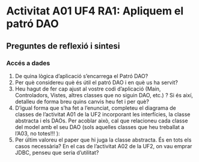 # Activitat A01 UF4 RA1: Apliquem el patró DAO
## Preguntes de reflexió i sintesi
### Accés a dades
1. De quina lògica d’aplicació s’encarrega el Patró DAO?
2. Per què considereu què és útil el patró DAO i en què us ha servit?
3. Heu hagut de fer cap ajust al vostre codi d’aplicació (Main, Controladors, Vistes, altres classes que no siguin DAO, etc.) ? Si és així, detalleu de forma breu quins canvis heu fet i per què?
4. D’igual forma que s’ha fet a l’enunciat, completeu el diagrama de classes de l’activitat A01 de la UF2 incorporant les interfícies, la classe abstracta i els DAOs.
   Per acoblar això, cal que relacioneu cada classe del model amb el seu DAO (sols aquelles classes que heu treballat a l’A03, no totes!!! ):
5. Per últim valoreu el paper que hi juga la classe abstracta. És en tots els casos necessària? En el cas de l’activitat A02 de la UF2, on vau emprar JDBC, penseu que seria d’utilitat?   
